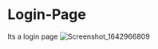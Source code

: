 # Login-Page
Its a login page
![Screenshot_1642966809](https://user-images.githubusercontent.com/98108717/151229895-13dd63cb-db29-42c9-a741-866184ddae3d.png)
